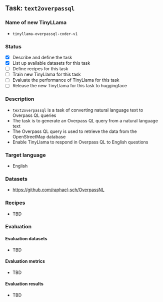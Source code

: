 ## Task: `text2overpassql`

### Name of new TinyLLama

- `tinyllama-overpassql-coder-v1`

### Status

- [x] Describe and define the task
- [x] List up available datasets for this task
- [ ] Define recipes for this task
- [ ] Train new TinyLlama for this task
- [ ] Evaluate the performance of TinyLlama for this task
- [ ] Release the new TinyLlama for this task to huggingface

### Description

- `text2overpassql` is a task of converting natural language text to Overpass QL queries
- The task is to generate an Overpass QL query from a natural language text
- The Overpass QL query is used to retrieve the data from the OpenStreetMap database
- Enable TinyLlama to respond in Overpass QL to English questions

### Target language

- English

### Datasets

- https://github.com/raphael-sch/OverpassNL

### Recipes

- TBD

### Evaluation

#### Evaluation datasets

- TBD

#### Evaluation metrics

- TBD

#### Evaluation results

- TBD
